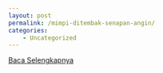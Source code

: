```yaml
---
layout: post
permalink: /mimpi-ditembak-senapan-angin/
categories:
    - Uncategorized
---
```


[Baca Selengkapnya](/10)